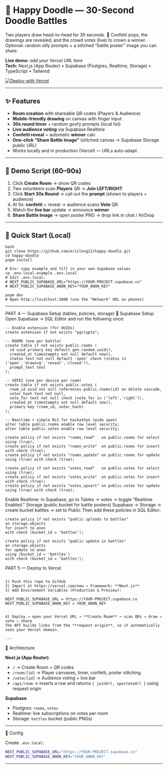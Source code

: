 # 🎨 Happy Doodle — 30-Second Doodle Battles

Two players draw head-to-head for 30 seconds. 🎉 Confetti pops, the drawings are revealed, and the crowd votes (live) to crown a winner. Optional: random silly prompts + a stitched “battle poster” image you can share.

**Live demo:** _add your Vercel URL here_  
**Tech:** Next.js (App Router) • Supabase (Postgres, Realtime, Storage) • TypeScript • Tailwind

[![Deploy with Vercel](https://vercel.com/button)](https://vercel.com/new/clone?repository-url=https://github.com/ericlong12/happy-doodle&env=NEXT_PUBLIC_SUPABASE_URL,NEXT_PUBLIC_SUPABASE_ANON_KEY)

---

## ✨ Features

- **Room creation** with shareable QR codes (Players & Audience)
- **Mobile-friendly drawing** on canvas with finger input
- **30s round timer** + random goofy prompts (local list)
- **Live audience voting** via Supabase Realtime
- **Confetti reveal** + automatic **winner** calc
- **One-click “Share Battle Image”** (stitched canvas → Supabase Storage public URL)
- Works locally and in production (Vercel) — URLs auto-adapt

---

## 🧪 Demo Script (60–90s)

1) Click **Create Room** → show QR codes  
2) Two volunteers scan **Players** QR → **Join LEFT/RIGHT**  
3) Click **Start 30s Round** → call out the **prompt** (shown to players + audience)  
4) At 0s: **confetti** + reveal → audience scans **Vote** QR  
5) Watch the **live bar** update → announce **winner**  
6) **Share Battle Image** → open poster PNG → drop link in chat / AirDrop

---

## 🚀 Quick Start (Local)
```
bash
git clone https://github.com/ericlong12/happy-doodle.git
cd happy-doodle
pnpm install

# Env: copy example and fill in your own Supabase values
cp .env.local.example .env.local
# Edit .env.local:
# NEXT_PUBLIC_SUPABASE_URL="https://YOUR-PROJECT.supabase.co"
# NEXT_PUBLIC_SUPABASE_ANON_KEY="YOUR_ANON_KEY"

pnpm dev
# Open http://localhost:3000 (use the "Network" URL on phones)

```

---

PART 4 — Supabase Setup (tables, policies, storage)
🧰 Supabase Setup
Open Supabase → SQL Editor and run the following once:
```
-- Enable extension (for UUIDs)
create extension if not exists "pgcrypto";

-- ROOMS (one per battle)
create table if not exists public.rooms (
  id uuid primary key default gen_random_uuid(),
  created_at timestamptz not null default now(),
  status text not null default 'open' check (status in ('open','drawing','reveal','closed')),
  prompt_text text
);

-- VOTES (one per device per room)
create table if not exists public.votes (
  room_id uuid not null references public.rooms(id) on delete cascade,
  voter_hash text not null,
  vote_for text not null check (vote_for in ('left','right')),
  created_at timestamptz not null default now(),
  primary key (room_id, voter_hash)
);

-- Realtime + simple RLS for hackathon (wide open)
alter table public.rooms enable row level security;
alter table public.votes enable row level security;

create policy if not exists "rooms_read"   on public.rooms for select using (true);
create policy if not exists "rooms_write"  on public.rooms for insert with check (true);
create policy if not exists "rooms_update" on public.rooms for update using (true) with check (true);

create policy if not exists "votes_read"   on public.votes for select using (true);
create policy if not exists "votes_write"  on public.votes for insert with check (true);
create policy if not exists "votes_upsert" on public.votes for update using (true) with check (true);
```

Enable Realtime: in Supabase, go to Tables → votes → toggle “Realtime Enabled.”
Storage (public bucket for battle posters)
Supabase → Storage → create bucket battles → set to Public
Then add these policies in SQL Editor:

```
create policy if not exists "public uploads to battles"
on storage.objects
for insert to anon
with check (bucket_id = 'battles');

create policy if not exists "public update in battles"
on storage.objects
for update to anon
using (bucket_id = 'battles')
with check (bucket_id = 'battles');
```


PART 5 — Deploy to Vercel

```markdown## ☁️ Deploy to Vercel

1) Push this repo to GitHub  
2) Import at https://vercel.com/new → Framework: **Next.js**  
3) Add Environment Variables (Production & Preview):

NEXT_PUBLIC_SUPABASE_URL = https://YOUR-PROJECT.supabase.co
NEXT_PUBLIC_SUPABASE_ANON_KEY = YOUR_ANON_KEY


4) Deploy → open your Vercel URL → **Create Room** → scan QRs → draw → vote → share  
The API builds links from the **request origin**, so it automatically uses your Vercel domain.

---
```

🧱 Architecture

**Next.js (App Router)**  
- `/` → Create Room + QR codes  
- `/room/[id]` → Player canvases, timer, confetti, poster stitching  
- `/vote/[id]` → Audience voting + live bar  
- `/api/room` → inserts a row and returns `{ joinUrl, spectateUrl }` using request origin

**Supabase**  
- Postgres: `rooms`, `votes`  
- Realtime: live subscriptions on votes per room  
- Storage: `battles` bucket (public PNGs)

---

🔧 Config

Create `.env.local`:

```bash
NEXT_PUBLIC_SUPABASE_URL="https://YOUR-PROJECT.supabase.co"
NEXT_PUBLIC_SUPABASE_ANON_KEY="YOUR_ANON_KEY"

```



---

